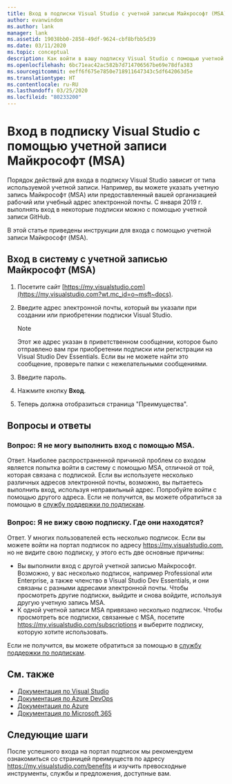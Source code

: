 ```yaml
---
title: Вход в подписки Visual Studio с учетной записью Майкрософт (MSA) | Документация Майкрософт
author: evanwindom
ms.author: lank
manager: lank
ms.assetid: 19038bb0-2858-49df-9624-cbf8bfbb5d39
ms.date: 03/11/2020
ms.topic: conceptual
description: Как войти в вашу подписку Visual Studio с помощью учетной записи Майкрософт (MSA)
ms.openlocfilehash: 6bc71eac42ac582b7d714706567be69e78dfa383
ms.sourcegitcommit: eeff6f675e7850e718911647343c5df642063d5e
ms.translationtype: HT
ms.contentlocale: ru-RU
ms.lasthandoff: 03/25/2020
ms.locfileid: "80233200"
---
```

# <a name="signing-in-to-your-visual-studio-subscriptions-with-your-microsoft-account-msa"></a>Вход в подписку Visual Studio с помощью учетной записи Майкрософт (MSA)

Порядок действий для входа в подписку Visual Studio зависит от типа используемой учетной записи.  Например, вы можете указать учетную запись Майкрософт (MSA) или предоставленный вашей организацией рабочий или учебный адрес электронной почты.  С января 2019 г. выполнять вход в некоторые подписки можно с помощью учетной записи GitHub. 

В этой статье приведены инструкции для входа с помощью учетной записи Майкрософт (MSA).

## <a name="signing-in-with-your-microsoft-account-msa"></a>Вход в систему с учетной записью Майкрософт (MSA)
1. Посетите сайт [https://my.visualstudio.com](https://my.visualstudio.com?wt.mc_id=o~msft~docs).
2. Введите адрес электронной почты, который вы указали при создании или приобретении подписки Visual Studio.

   > [!NOTE]
   > Этот же адрес указан в приветственном сообщении, которое было отправлено вам при приобретении подписки или регистрации на Visual Studio Dev Essentials. Если вы не можете найти это сообщение, проверьте папки с нежелательными сообщениями.

3. Введите пароль.
4. Нажмите кнопку **Вход**.
5. Теперь должна отобразиться страница "Преимущества".

## <a name="frequently-asked-questions"></a>Вопросы и ответы
### <a name="q--im-unable-to-sign-in-using-my-msa"></a>Вопрос:  Я не могу выполнить вход с помощью MSA.  
Ответ.  Наиболее распространенной причиной проблем со входом является попытка войти в систему с помощью MSA, отличной от той, которая связана с подпиской.  Если вы используете несколько различных адресов электронной почты, возможно, вы пытаетесь выполнить вход, используя неправильный адрес.  Попробуйте войти с помощью другого адреса.  Если не получится, вы можете обратиться за помощью в [службу поддержки по подпискам](https://visualstudio.microsoft.com/subscriptions/support/).  

### <a name="q--i-cant-see-my-subscription-where-is-it"></a>Вопрос:  Я не вижу свою подписку. Где они находятся?
Ответ.  У многих пользователей есть несколько подписок.  Если вы можете войти на портал подписок по адресу https://my.visualstudio.com, но не видите свою подписку, у этого есть две основные причины:
- Вы выполнили вход с другой учетной записью Майкрософт.  Возможно, у вас несколько подписок, например Professional или Enterprise, а также членство в Visual Studio Dev Essentials, и они связаны с разными адресами электронной почты. Чтобы просмотреть другие подписки, выйдите и снова войдите, используя другую учетную запись MSA.
- К одной учетной записи MSA привязано несколько подписок.  Чтобы просмотреть все подписки, связанные с MSA, посетите https://my.visualstudio.com/subscriptions и выберите подписку, которую хотите использовать. 

Если не получится, вы можете обратиться за помощью в [службу поддержки по подпискам](https://visualstudio.microsoft.com/subscriptions/support/).  

## <a name="see-also"></a>См. также
- [Документация по Visual Studio](https://docs.microsoft.com/visualstudio/)
- [Документация по Azure DevOps](https://docs.microsoft.com/azure/devops/)
- [Документация по Azure](https://docs.microsoft.com/azure/)
- [Документация по Microsoft 365](https://docs.microsoft.com/microsoft-365/)

## <a name="next-steps"></a>Следующие шаги
После успешного входа на портал подписок мы рекомендуем ознакомиться со страницей преимуществ по адресу https://my.visualstudio.com/benefits и изучить превосходные инструменты, службы и предложения, доступные вам.  